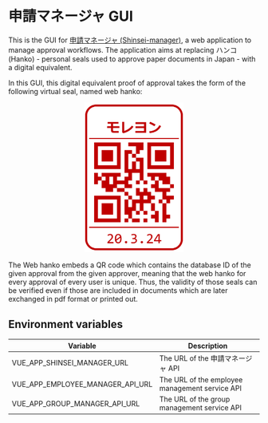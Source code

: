 # 申請マネージャ GUI

This is the GUI for [申請マネージャ (Shinsei-manager)](https://github.com/jtekt/web-based-approval-system), a web application to manage approval workflows.
The application aims at replacing ハンコ (Hanko) - personal seals used to approve paper documents in Japan - with a digital equivalent.

In this GUI, this digital equivalent proof of approval takes the form of the following virtual seal, named web hanko:

<div style="text-align:center"><img src="./docs/hanko.png" style="max-width:200px"/></div>

The Web hanko embeds a QR code which contains the database ID of the given approval from the given approver, meaning that the web hanko for every approval of every user is unique.
Thus, the validity of those seals can be verified even if those are included in documents which are later exchanged in pdf format or printed out.

## Environment variables

| Variable  | Description |
| ---  | --- |
| VUE_APP_SHINSEI_MANAGER_URL  | The URL of the 申請マネージャ API |
| VUE_APP_EMPLOYEE_MANAGER_API_URL | The URL of the employee management service API |
| VUE_APP_GROUP_MANAGER_API_URL | The URL of the group management service API |
